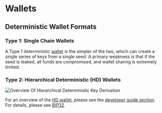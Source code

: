 # Wallets

## Deterministic Wallet Formats

### Type 1: Single Chain Wallets

A Type 1 deterministic [wallet](../resources/glossary.md#wallet) is the simpler of the two, which can create a single series of keys from a single seed. A primary weakness is that if the seed is leaked, all funds are compromised, and wallet sharing is extremely limited.

### Type 2: Hierarchical Deterministic (HD) Wallets

![Overview Of Hierarchical Deterministic Key Derivation](https://docs-core.github.io/img/dev/en-hd-overview.svg)

For an overview of the [HD wallet](../resources/glossary.md#hd-wallet), please see the [developer guide section](../guide/wallets.md).  For details, please see [BIP32](https://github.com/bitcoin/bips/blob/master/bip-0032.mediawiki).
